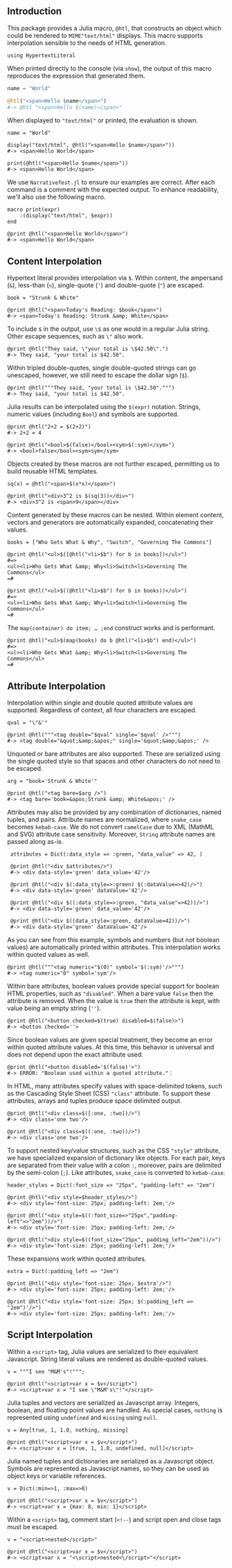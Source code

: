 ## Introduction

This package provides a Julia macro, `@htl`, that constructs an object
which could be rendered to `MIME"text/html"` displays. This macro
supports interpolation sensible to the needs of HTML generation.

    using HypertextLiteral

When printed directly to the console (via `show`), the output of this
macro reproduces the expression that generated them.

```julia
name = "World"

@htl("<span>Hello $name</span>")
#-> @htl "<span>Hello $(name)</span>"
```

When displayed to `"text/html"` or printed, the evaluation is shown.

    name = "World"

    display("text/html", @htl("<span>Hello $name</span>"))
    #-> <span>Hello World</span>

    print(@htl("<span>Hello $name</span>"))
    #-> <span>Hello World</span>

We use `NarrativeTest.jl` to ensure our examples are correct. After each
command is a comment with the expected output. To enhance readability,
we'll also use the following macro.

    macro print(expr)
        :(display("text/html", $expr))
    end

    @print @htl("<span>Hello World</span>")
    #-> <span>Hello World</span>

## Content Interpolation

Hypertext literal provides interpolation via `$`. Within content, the
ampersand (`&`), less-than (`<`), single-quote (`'`) and double-quote
(`"`) are escaped.

    book = "Strunk & White"

    @print @htl("<span>Today's Reading: $book</span>")
    #-> <span>Today's Reading: Strunk &amp; White</span>

To include `$` in the output, use `\$` as one would in a regular Julia
string. Other escape sequences, such as `\"` also work.

    @print @htl("They said, \"your total is \$42.50\".")
    #-> They said, "your total is $42.50".

Within tripled double-quotes, single double-quoted strings can go
unescaped, however, we still need to escape the dollar sign (`$`).

    @print @htl("""They said, "your total is \$42.50".""")
    #-> They said, "your total is $42.50".

Julia results can be interpolated using the `$(expr)` notation.
Strings, numeric values (including `Bool`) and symbols are supported.

    @print @htl("2+2 = $(2+2)")
    #-> 2+2 = 4

    @print @htl("<bool>$(false)</bool><sym>$(:sym)</sym>")
    #-> <bool>false</bool><sym>sym</sym>

Objects created by these macros are not further escaped, permitting us to
build reusable HTML templates.

    sq(x) = @htl("<span>$(x*x)</span>")

    @print @htl("<div>3^2 is $(sq(3))</div>")
    #-> <div>3^2 is <span>9</span></div>

Content generated by these macros can be nested. Within element content,
vectors and generators are automatically expanded, concatenating their
values.

    books = ["Who Gets What & Why", "Switch", "Governing The Commons"]

    @print @htl("<ul>$([@htl("<li>$b") for b in books])</ul>")
    #=>
    <ul><li>Who Gets What &amp; Why<li>Switch<li>Governing The Commons</ul>
    =#

    @print @htl("<ul>$((@htl("<li>$b") for b in books))</ul>")
    #=>
    <ul><li>Who Gets What &amp; Why<li>Switch<li>Governing The Commons</ul>
    =#

The `map(container) do item; … ;end` construct works and is performant.

    @print @htl("<ul>$(map(books) do b @htl("<li>$b") end)</ul>")
    #=>
    <ul><li>Who Gets What &amp; Why<li>Switch<li>Governing The Commons</ul>
    =#

## Attribute Interpolation

Interpolation within single and double quoted attribute values are
supported. Regardless of context, all four characters are escaped.

    qval = "\"&'"

    @print @htl("""<tag double="$qval" single='$qval' />""")
    #-> <tag double="&quot;&amp;&apos;" single='&quot;&amp;&apos;' />

Unquoted or bare attributes are also supported. These are serialized
using the single quoted style so that spaces and other characters do not
need to be escaped.

    arg = "book='Strunk & White'"

    @print @htl("<tag bare=$arg />")
    #-> <tag bare='book=&apos;Strunk &amp; White&apos;' />

Attributes may also be provided by any combination of dictionaries,
named tuples, and pairs. Attribute names are normalized, where
`snake_case` becomes `kebab-case`. We do not convert `camelCase` due to
XML (MathML and SVG) attribute case sensitivity. Moreover, `String`
attribute names are passed along as-is.

     attributes = Dict(:data_style => :green, "data_value" => 42, )

     @print @htl("<div $attributes/>")
     #-> <div data-style='green' data_value='42'/>

     @print @htl("<div $(:data_style=>:green) $(:dataValue=>42)/>")
     #-> <div data-style='green' dataValue='42'/>

     @print @htl("<div $((:data_style=>:green, "data_value"=>42))/>")
     #-> <div data-style='green' data_value='42'/>

     @print @htl("<div $((data_style=:green, dataValue=42))/>")
     #-> <div data-style='green' dataValue='42'/>

As you can see from this example, symbols and numbers (but not boolean
values) are automatically printed within attributes. This interpolation
works within quoted values as well.

    @print @htl("""<tag numeric="$(0)" symbol='$(:sym)'/>""")
    #-> <tag numeric="0" symbol='sym'/>

Within bare attributes, boolean values provide special support for
boolean HTML properties, such as `"disabled"`. When a bare value `false`
then the attribute is removed. When the value is `true` then the
attribute is kept, with value being an empty string (`''`).

    @print @htl("<button checked=$(true) disabled=$(false)>")
    #-> <button checked=''>

Since boolean values are given special treatment, they become an error
within quoted attribute values. At this time, this behavior is universal
and does not depend upon the exact attribute used.

    @print @htl("<button disabled='$(false)'>")
    #-> ERROR: "Boolean used within a quoted attribute."⋮

In HTML, many attributes specify values with space-delimited tokens,
such as the Cascading Style Sheet (CSS) `"class"` attribute. To support
these attributes, arrays and tuples produce space delimited output.

    @print @htl("<div class=$([:one, :two])/>")
    #-> <div class='one two'/>

    @print @htl("<div class=$((:one, :two))/>")
    #-> <div class='one two'/>

To support nested key/value structures, such as the CSS `"style"`
attribute, we have specialized expansion of dictionary like objects.
For each pair, keys are separated from their value with a colon `:`,
moreover, pairs are delimited by the semi-colon (`;`). Like attributes,
`snake_case` is converted to `kebab-case`.

    header_styles = Dict(:font_size => "25px", "padding-left" => "2em")

    @print @htl("<div style=$header_styles/>")
    #-> <div style='font-size: 25px; padding-left: 2em;'/>

    @print @htl("<div style=$((:font_size=>"25px","padding-left"=>"2em"))/>")
    #-> <div style='font-size: 25px; padding-left: 2em;'/>

    @print @htl("<div style=$((font_size="25px", padding_left="2em"))/>")
    #-> <div style='font-size: 25px; padding-left: 2em;'/>

These expansions work within quoted attributes.

    extra = Dict(:padding_left => "2em")

    @print @htl("<div style='font-size: 25px; $extra'/>")
    #-> <div style='font-size: 25px; padding-left: 2em;'/>

    @print @htl("<div style='font-size: 25px; $(:padding_left => "2em")'/>")
    #-> <div style='font-size: 25px; padding-left: 2em;'/>

## Script Interpolation

Within a `<script>` tag, Julia values are serialized to their equivalent
Javascript. String literal values are rendered as double-quoted values.

    v = """I see "M&M's"!""";

    @print @htl("<script>var x = $v</script>")
    #-> <script>var x = "I see \"M&M's\"!"</script>

Julia tuples and vectors are serialized as Javascript array. Integers,
boolean, and floating point values are handled. As special cases,
`nothing` is represented using `undefined` and `missing` using `null`.

    v = Any[true, 1, 1.0, nothing, missing]

    @print @htl("<script>var x = $v</script>")
    #-> <script>var x = [true, 1, 1.0, undefined, null]</script>

Julia named tuples and dictionaries are serialized as a Javascript
object. Symbols are represented as Javascript names, so they can be used
as object keys or variable references.

    v = Dict(:min=>1, :max=>8)

    @print @htl("<script>var x = $v</script>")
    #-> <script>var x = {max: 8, min: 1}</script>

Within a `<script>` tag, comment start (`<!--`) and script open and
close tags must be escaped.

    v = "<script>nested</script>"

    @print @htl("<script>var x = $v</script>")
    #-> <script>var x = "<\script>nested<\/script>"</script>
